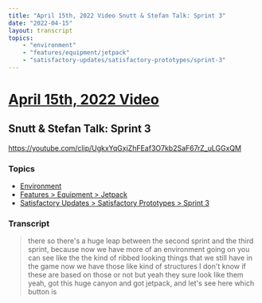 ```yaml
---
title: "April 15th, 2022 Video Snutt & Stefan Talk: Sprint 3"
date: "2022-04-15"
layout: transcript
topics:
    - "environment"
    - "features/equipment/jetpack"
    - "satisfactory-updates/satisfactory-prototypes/sprint-3"
---
```

# [April 15th, 2022 Video](../2022-04-15.md)
## Snutt & Stefan Talk: Sprint 3
https://youtube.com/clip/UgkxYqGxjZhFEaf3O7kb2SaF67rZ_uLGGxQM

### Topics
* [Environment](../topics/environment.md)
* [Features > Equipment > Jetpack](../topics/features/equipment/jetpack.md)
* [Satisfactory Updates > Satisfactory Prototypes > Sprint 3](../topics/satisfactory-updates/satisfactory-prototypes/sprint-3.md)

### Transcript

> there so there's a huge leap between the second sprint and the third sprint, because now we have more of an environment going on you can see like the the kind of ribbed looking things that we still have in the game now we have those like kind of structures I don't know if these are based on those or not but yeah they sure look like them yeah, got this huge canyon and got jetpack, and let's see here which button is
